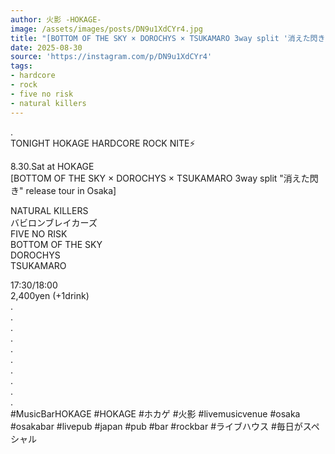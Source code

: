 ```yaml
---
author: 火影 -HOKAGE-
image: /assets/images/posts/DN9u1XdCYr4.jpg
title: "[BOTTOM OF THE SKY × DOROCHYS × TSUKAMARO 3way split '消えた閃き' release tour in Osaka]"
date: 2025-08-30
source: 'https://instagram.com/p/DN9u1XdCYr4'
tags:
- hardcore
- rock
- five no risk
- natural killers
---
```

.<br>
TONIGHT HOKAGE HARDCORE  ROCK NITE⚡️

8.30.Sat at HOKAGE<br>
[BOTTOM OF THE SKY × DOROCHYS × TSUKAMARO 3way split "消えた閃き" release tour in Osaka]

NATURAL KILLERS<br>
バビロンブレイカーズ<br>
FIVE NO RISK<br>
BOTTOM OF THE SKY<br>
DOROCHYS<br>
TSUKAMARO

17:30/18:00<br>
2,400yen (+1drink)<br>
.<br>
.<br>
.<br>
.<br>
.<br>
.<br>
.<br>
.<br>
.<br>
.<br>
#MusicBarHOKAGE #HOKAGE #ホカゲ #火影 #livemusicvenue #osaka #osakabar #livepub #japan #pub #bar #rockbar #ライブハウス #毎日がスペシャル